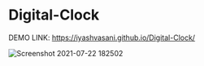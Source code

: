 # Digital-Clock

DEMO LINK: https://iyashvasani.github.io/Digital-Clock/

![Screenshot 2021-07-22 182502](https://user-images.githubusercontent.com/69917328/126645876-18e07b55-9204-4b7b-a182-06989dcd18b8.png)
